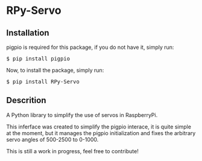 # RPy-Servo

## Installation

pigpio is required for this package, if you do not have it, simply run:
<pre>$ pip install pigpio </pre>

Now, to install the package, simply run:
<pre>$ pip install RPy-Servo </pre>

## Descrition

A Python library to simplify the use of servos in RaspberryPi.

This inferface was created to simplify the pigpio interace, it is quite simple at the moment, but it manages the pigpio initialization and fixes the arbitrary servo angles of 500-2500 to 0-1000.

This is still a work in progress, feel free to contribute!
